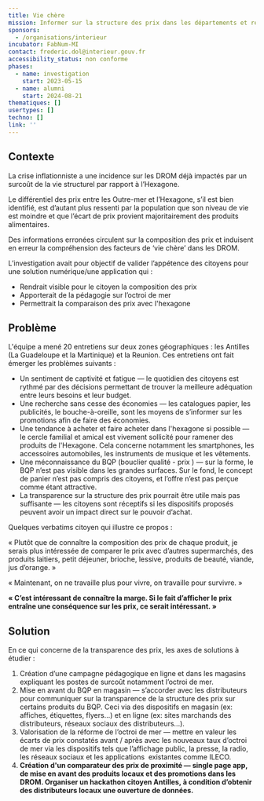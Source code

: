 ```yaml
---
title: Vie chère
mission: Informer sur la structure des prix dans les départements et région d'outre-mer (DROM)
sponsors:
  - /organisations/interieur
incubator: FabNum-MI
contact: frederic.dol@interieur.gouv.fr
accessibility_status: non conforme
phases:
  - name: investigation
    start: 2023-05-15
  - name: alumni
    start: 2024-08-21
thematiques: []
usertypes: []
techno: []
link: ''
---
```

## Contexte

La crise inflationniste a une incidence sur les DROM déjà impactés par un surcoût de la vie structurel par rapport à l’Hexagone.

Le différentiel des prix entre les Outre-mer et l’Hexagone, s’il est bien identifié, est d’autant plus ressenti par la population que son niveau de vie est moindre et que l’écart de prix provient majoritairement des produits alimentaires.

Des informations erronées circulent sur la composition des prix et induisent en erreur la compréhension des facteurs de ‘vie chère’ dans les DROM. 

L’investigation avait pour objectif de valider l’appétence des citoyens pour une solution numérique/une application qui :  

* Rendrait visible pour le citoyen la composition des prix
* Apporterait de la pédagogie sur l’octroi de mer 
* Permettrait la comparaison des prix avec l'hexagone

## Problème

L'équipe a mené 20 entretiens sur deux zones géographiques :  les Antilles (La Guadeloupe et la Martinique) et la Reunion. Ces entretiens ont fait émerger les problèmes suivants :

* Un sentiment de captivité et fatigue — le quotidien des citoyens est rythmé par des décisions permettant de trouver la meilleure adéquation entre leurs besoins et leur budget.
* Une recherche sans cesse des économies  —  les catalogues papier, les publicités, le bouche-à-oreille, sont les moyens de s’informer sur les promotions afin de faire des économies. 
* Une tendance à acheter et faire acheter dans l'hexagone si possible —  le cercle familial et amical est vivement sollicité pour ramener des produits de l'Hexagone. Cela concerne notamment les smartphones, les accessoires automobiles, les instruments de musique et les vêtements.
* Une méconnaissance du BQP (bouclier qualité - prix ) — sur la forme, le BQP n’est pas visible dans les grandes surfaces. Sur le fond, le concept de panier n’est pas compris des citoyens, et l’offre n’est pas perçue comme étant attractive. 
* La transparence sur la structure des prix pourrait être utile mais pas suffisante — les citoyens sont réceptifs si les dispositifs proposés peuvent avoir un impact direct sur le pouvoir d’achat.

Quelques verbatims citoyen qui illustre ce propos :

« Plutôt que de connaître la composition des prix de chaque produit, je serais plus intéressée de comparer le prix avec d’autres supermarchés, des produits laitiers, petit déjeuner, brioche, lessive, produits de beauté, viande, jus d’orange. »

« Maintenant, on ne travaille plus pour vivre, on travaille pour survivre. » 

**« C’est intéressant de connaître la marge. Si le fait d’afficher le prix entraîne une conséquence sur les prix, ce serait intéressant. »** 

## Solution

En ce qui concerne de la transparence des prix, les axes de solutions à étudier : 

1. Création d’une campagne pédagogique en ligne et dans les magasins expliquant les postes de surcoût notamment l’octroi de mer.
2. Mise en avant du BQP en magasin — s’accorder avec les distributeurs pour communiquer sur la transparence de la structure des prix sur certains produits du BQP. Ceci via des dispositifs en magasin (ex: affiches, étiquettes, flyers...) et en ligne (ex: sites marchands des distributeurs, réseaux sociaux des distributeurs...).
3. Valorisation de la réforme de l’octroi de mer — mettre en valeur les écarts de prix constatés avant / après avec les nouveaux taux d’octroi de mer via les dispositifs tels que l’affichage public, la presse, la radio, les réseaux sociaux et les applications  existantes comme ILECO. 
4. **Création d'un comparateur des prix de proximité — single page app, de mise en avant des produits locaux et des promotions dans les DROM. Organiser un hackathon citoyen Antilles, à condition d’obtenir des distributeurs locaux une ouverture de données.**
